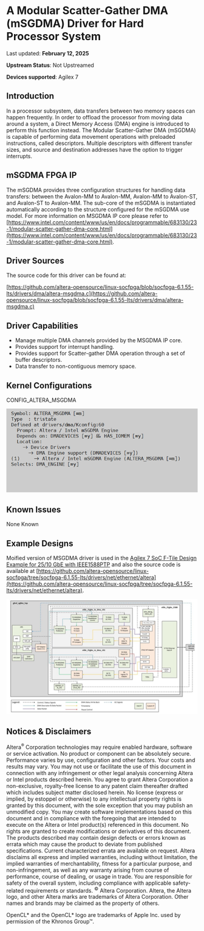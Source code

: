 # **A Modular Scatter-Gather DMA (mSGDMA) Driver for Hard Processor System**

Last updated: **February 12, 2025** 

**Upstream Status**: Not Upstreamed

**Devices supported**: Agilex 7

## **Introduction**

In a processor subsystem, data transfers between two memory spaces can happen frequently. In order to offload the processor from moving data around a system, a Direct Memory Access (DMA) engine is introduced to perform this function instead. The Modular Scatter-Gather DMA (mSGDMA) is capable of performing data movement operations with preloaded instructions, called descriptors. Multiple descriptors with different transfer sizes, and source and destination addresses have the option to trigger interrupts.

## **mSGDMA FPGA IP**

The mSGDMA provides three configuration structures for handling data transfers: between the Avalon-MM to Avalon-MM, Avalon-MM to Avalon-ST, and Avalon-ST to Avalon-MM. The sub-core of the mSGDMA is instantiated automatically according to the structure configured for the mSGDMA use model. For more information on MSGDMA IP core please refer to [https://www.intel.com/content/www/us/en/docs/programmable/683130/23-1/modular-scatter-gather-dma-core.html](https://www.intel.com/content/www/us/en/docs/programmable/683130/23-1/modular-scatter-gather-dma-core.html).

## **Driver Sources**

The source code for this driver can be found at:

[https://github.com/altera-opensource/linux-socfpga/blob/socfpga-6.1.55-lts/drivers/dma/altera-msgdma.c](https://github.com/altera-opensource/linux-socfpga/blob/socfpga-6.1.55-lts/drivers/dma/altera-msgdma.c)

## **Driver Capabilities**

* Manage multiple DMA channels provided by the MSGDMA IP core.
* Provides support for interrupt handling.
* Provides support for Scatter-gather DMA operation through a set of buffer descriptors.
* Data transfer to non-contiguous memory space.

## **Kernel Configurations**
 
CONFIG_ALTERA_MSGDMA

![msgdma_config_path](images/msgdma_config_path.png)

## **Known Issues**

None Known

## **Example Designs**

Moified version of MSGDMA driver is used in the [Agilex 7 SoC F-Tile Design Example for 25/10 GbE with IEEE1588PTP](https://www.rocketboards.org/foswiki/Projects/Agilex7SoCFTileDesignExampleWithIEEE1588PTP25GE) and also the source code is available at [https://github.com/altera-opensource/linux-socfpga/tree/socfpga-6.1.55-lts/drivers/net/ethernet/altera](https://github.com/altera-opensource/linux-socfpga/tree/socfpga-6.1.55-lts/drivers/net/ethernet/altera).

![agx7-1588PTP-diagram](images/agx7-1588PTP-diagram.png)

## Notices & Disclaimers

Altera<sup>&reg;</sup> Corporation technologies may require enabled hardware, software or service activation.
No product or component can be absolutely secure. 
Performance varies by use, configuration and other factors.
Your costs and results may vary. 
You may not use or facilitate the use of this document in connection with any infringement or other legal analysis concerning Altera or Intel products described herein. You agree to grant Altera Corporation a non-exclusive, royalty-free license to any patent claim thereafter drafted which includes subject matter disclosed herein.
No license (express or implied, by estoppel or otherwise) to any intellectual property rights is granted by this document, with the sole exception that you may publish an unmodified copy. You may create software implementations based on this document and in compliance with the foregoing that are intended to execute on the Altera or Intel product(s) referenced in this document. No rights are granted to create modifications or derivatives of this document.
The products described may contain design defects or errors known as errata which may cause the product to deviate from published specifications.  Current characterized errata are available on request.
Altera disclaims all express and implied warranties, including without limitation, the implied warranties of merchantability, fitness for a particular purpose, and non-infringement, as well as any warranty arising from course of performance, course of dealing, or usage in trade.
You are responsible for safety of the overall system, including compliance with applicable safety-related requirements or standards. 
<sup>&copy;</sup> Altera Corporation.  Altera, the Altera logo, and other Altera marks are trademarks of Altera Corporation.  Other names and brands may be claimed as the property of others. 

OpenCL* and the OpenCL* logo are trademarks of Apple Inc. used by permission of the Khronos Group™. 
